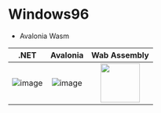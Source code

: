 # Windows96


- Avalonia Wasm



| .NET | Avalonia | Wab Assembly |
|:-----:|:-------:|:------------:|
| ![image](https://user-images.githubusercontent.com/52397976/198054654-f9a0a047-d95b-4906-bfbd-a687d44d1703.png) | ![image](https://user-images.githubusercontent.com/52397976/198054912-58277583-3513-465b-9925-844a28e39b82.png)| <img src="https://user-images.githubusercontent.com/52397976/198054239-d2a65da9-02ed-4b7f-91ff-49561b357b9d.svg" style="width: 80px"/> |


